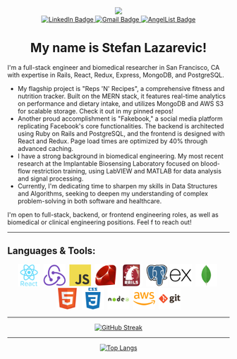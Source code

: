<div id="header" align="center">
    <img src="https://media.giphy.com/media/888R35MJTmDxQfRzfS/giphy.gif" width="300"/>
    <div id="badges" align='center'>
        <a href="https://www.linkedin.com/in/stefan-lazarevic-a5b60413a/">
            <img src="https://img.shields.io/badge/linkedin-%230077B5.svg?style=for-the-badge&logo=linkedin&logoColor=white" alt="LinkedIn Badge"/>
        </a>
        <a href="mailto:stefanlaza97@gmail.com">
            <img src="https://img.shields.io/badge/Gmail-D14836?style=for-the-badge&logo=gmail&logoColor=white" alt="Gmail Badge"/>
        </a>
        <a href="https://wellfound.com/u/stefan-lazarevic-3">
            <img src="https://img.shields.io/badge/AngelList-%23D4D4D4.svg?style=for-the-badge&logo=AngelList&logoColor=black" alt="AngelList Badge"/>
        </a>
    </div>
</div
  
---

<h1 align='center'>My name is Stefan Lazarevic!</h1>

I'm a full-stack engineer and biomedical researcher in San Francisco, CA with expertise in Rails, React, Redux, Express, MongoDB, and PostgreSQL.

- My flagship project is "Reps 'N' Recipes", a comprehensive fitness and nutrition tracker. Built on the MERN stack, it features real-time analytics on performance and dietary intake, and utilizes MongoDB and AWS S3 for scalable storage. Check it out in my pinned repos!
- Another proud accomplishment is "Fakebook," a social media platform replicating Facebook's core functionalities. The backend is architected using Ruby on Rails and PostgreSQL, and the frontend is designed with React and Redux. Page load times are optimized by 40% through advanced caching.
- I have a strong background in biomedical engineering. My most recent research at the Implantable Biosensing Laboratory focused on blood-flow restriction training, using LabVIEW and MATLAB for data analysis and signal processing.
- Currently, I'm dedicating time to sharpen my skills in Data Structures and Algorithms, seeking to deepen my understanding of complex problem-solving in both software and healthcare.

I'm open to full-stack, backend, or frontend engineering roles, as well as biomedical or clinical engineering positions. Feel f to reach out!
  
---

## Languages & Tools:
<div align='center'>
  <img src="https://github.com/devicons/devicon/blob/master/icons/react/react-original-wordmark.svg" title="React" alt="React" width="50" height="50"/>&nbsp;
  <img src="https://github.com/devicons/devicon/blob/master/icons/redux/redux-original.svg" title="Redux" alt="Redux " width="50" height="50"/>&nbsp;
  <img src="https://github.com/devicons/devicon/blob/master/icons/javascript/javascript-original.svg" title="JavaScript" alt="JavaScript" width="50" height="50"/>&nbsp;
  <img src="https://github.com/devicons/devicon/blob/master/icons/ruby/ruby-original.svg" title="Ruby" alt="Ruby" width="50" height="50"/>&nbsp;
  <img src="https://github.com/devicons/devicon/blob/master/icons/rails/rails-original-wordmark.svg" title="Rails" alt="Rails" width="50" height="50"/>&nbsp;
    <img src="https://github.com/devicons/devicon/blob/master/icons/postgresql/postgresql-original.svg" title="PostgreSQL" **alt="PostgreSQL" width="50" height="50"/>
  <img src="https://github.com/devicons/devicon/blob/master/icons/express/express-original.svg" title="Express" alt="Express" width="50" height="50"/>&nbsp;
  <img src="https://github.com/devicons/devicon/blob/master/icons/mongodb/mongodb-original.svg" title="MongoDB" alt="MongoDB" width="50" height="50"/>&nbsp;
  <img src="https://github.com/devicons/devicon/blob/master/icons/html5/html5-original.svg" title="HTML5" alt="HTML" width="50" height="50"/>&nbsp;
  <img src="https://github.com/devicons/devicon/blob/master/icons/css3/css3-plain-wordmark.svg"  title="CSS3" alt="CSS" width="50" height="50"/>&nbsp;
  <img src="https://github.com/devicons/devicon/blob/master/icons/nodejs/nodejs-original-wordmark.svg" title="NodeJS" alt="NodeJS" width="50" height="50"/>&nbsp;
  <img src="https://github.com/devicons/devicon/blob/master/icons/amazonwebservices/amazonwebservices-plain-wordmark.svg" title="AWS" alt="AWS" width="50" height="50"/>&nbsp;
  <img src="https://github.com/devicons/devicon/blob/master/icons/git/git-original-wordmark.svg" title="Git" **alt="Git" width="50" height="50"/>
</div>

---

<div align="center">
    <a href="https://git.io/streak-stats">
        <img src="http://github-readme-streak-stats.herokuapp.com?user=stefanlazarevic97&theme=dark&background=000000" alt="GitHub Streak" />
    </a>
    <hr>
    <a href="https://github.com/anuraghazra/github-readme-stats">
        <img src="https://github-readme-stats.vercel.app/api/top-langs/?username=stefanlazarevic97&layout=compact&theme=vision-friendly-dark" alt="Top Langs" />
    </a>
</div>
